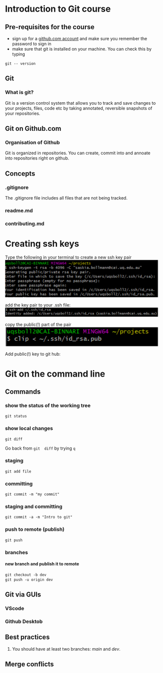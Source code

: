 # Introduction to Git course

## Pre-requisites for the course

 - sign up for a [github.com account](https://github.com/) and make sure you remember the password to sign in
 - make sure that git is installed on your machine.  You can check this by typing 

```
git -- version
```
## Git
### What is git?

Git is a version control system that allows you to track and save changes to your projects, files, code etc by taking annotated, reversible snapshots of your repositories. 


## Git on Github.com

### Organisation of Github
Git is organized in repositories. You can create, commit into and annoate into repositories right on github.

## Concepts

### .gitignore
The .gitignore file includes all files that are not being tracked. 

### readme.md
###  contributing.md

# Creating ssh keys

Type the following in your terminal to create a new ssh key pair
![](img/Picture1.png)

add the key pair to your .ssh file:
![](img/Picture2.png)

copy the public(!) part of the pair
![](img/Picture3.png)

Add public(!) key to git hub:

<!--- 
![](img/Picture4.png)
![](img/Picture5.png)
--->
# Git on the command line

## Commands

### show the status of the working tree
```
git status
```
### show local changes
``` 
git diff
```
Go back from `git  diff` by trying `q`
### staging
```
git add file
```
### committing
```
git commit -m "my commit"
```
### staging  and committing
```
git commit -a -m "Intro to git"
```
### push to remote (publish)
```
git push
```
### branches 
#### new branch and publish it to remote
```
git checkout -b dev
git push -u origin dev
```

## Git via GUIs

### VScode

### Github Desktob

## Best practices

1. You should have at least two branches: *main* and *dev*. 


## Merge conflicts

